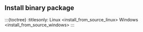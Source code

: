 ## Install binary package

:::{toctree}
:titlesonly:
Linux <install_from_source_linux>
Windows <install_from_source_windows>
:::